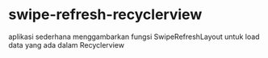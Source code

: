 # swipe-refresh-recyclerview
aplikasi sederhana menggambarkan fungsi SwipeRefreshLayout untuk load data yang ada dalam Recyclerview
